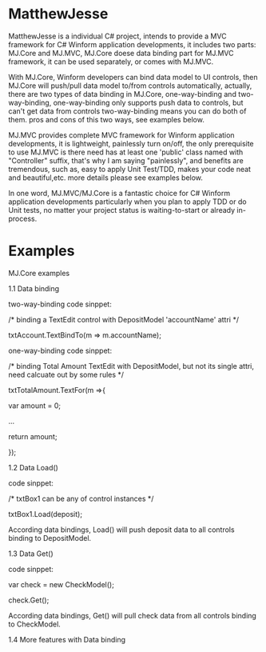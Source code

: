 # MatthewJesse

MatthewJesse is a individual C# project, intends to provide a MVC framework for C# Winform application developments, it includes
two parts: MJ.Core and MJ.MVC, MJ.Core doese data binding part for MJ.MVC framework, it can be used separately, or comes with MJ.MVC.

With MJ.Core, Winform developers can bind data model to UI controls, then MJ.Core will push/pull data model to/from controls automatically, actually, there are two types of data binding in MJ.Core, one-way-binding and two-way-binding, one-way-binding only supports push data to controls, but can't get data from controls  two-way-binding means you can do both of them. pros and cons of this two ways, see examples below.

MJ.MVC provides complete MVC framework for Winform application developments, it is lightweight, painlessly turn on/off, the only
prerequisite to use MJ.MVC is there need has at least one 'public' class named with "Controller" suffix, that's why I am saying
"painlessly", and benefits are tremendous, such as, easy to apply Unit Test/TDD, makes your code neat and beautiful,etc. more 
details please see examples below.

In one word, MJ.MVC/MJ.Core is a fantastic choice for C# Winform application developments particularly when you plan to apply TDD or do Unit tests, no matter your project status is waiting-to-start or already in-process.

# Examples

MJ.Core examples

1.1 Data binding

two-way-binding code sinppet:

/* binding a TextEdit control with DepositModel 'accountName' attri */

txtAccount.TextBindTo<DepositModel>(m => m.accountName);

one-way-binding code sinppet:

/* binding Total Amount TextEdit with DepositModel, but not its single attri, need calcuate out by some rules */

txtTotalAmount.TextFor<DepositModel>(m =>{

var amount = 0;

...

return amount;

});

1.2 Data Load()

code sinppet:

/* txtBox1 can be any of control instances */

txtBox1.Load<DepositModel>(deposit);

According data bindings, Load() will push deposit data to all controls binding to DepositModel.

1.3 Data Get()

code sinppet:

var check = new CheckModel();

check.Get<CheckModel>();

According data bindings, Get() will pull check data from all controls binding to CheckModel.

1.4 More features with Data binding







